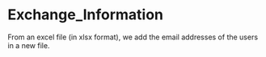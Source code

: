 # Exchange_Information

From an excel file (in xlsx format), we add the email addresses of the users in a new file.
